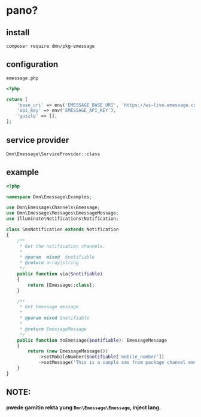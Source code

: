 # pano?

## install
`composer require dmn/pkg-emessage`

## configuration
`emessage.php`

```php
<?php

return [
    'base_uri' => env('EMESSAGE_BASE_URI', 'https://ws-live.emessage.com/'),
    'api_key' => env('EMESSAGE_API_KEY'),
    'guzzle' => [],
];
```

## service provider
`Dmn\Emessage\ServiceProvider::class`

## example
```php
<?php

namespace Dmn\Emessage\Examples;

use Dmn\Emessage\Channels\Emessage;
use Dmn\Emessage\Messages\EmessageMessage;
use Illuminate\Notifications\Notification;

class SmsNotification extends Notification
{
    /**
     * Get the notification channels.
     *
     * @param  mixed  $notifiable
     * @return array|string
     */
    public function via($notifiable)
    {
        return [Emessage::class];
    }

    /**
     * Get Emessage message
     *
     * @param mixed $notifiable
     *
     * @return EmessageMessage
     */
    public function toEmessage($notifiable): EmessageMessage
    {
        return (new EmessageMessage())
            ->setMobileNumber($notifiable['mobile_number'])
            ->setMessage('This is a sample sms from package channel emessage');
    }
}
```

## NOTE:
#### pwede gamitin rekta yung `Dmn\Emessage\Emessage`, inject lang.
